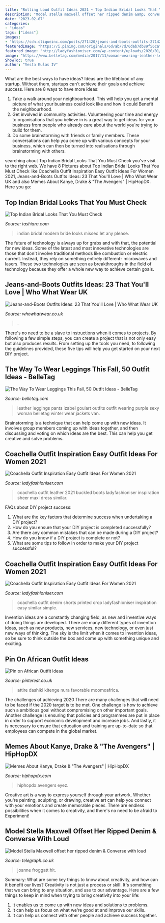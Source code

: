 ```yaml
---
title: "Rolling Loud Outfit Ideas 2021 ~ Top Indian Bridal Looks That You Must Check"
description: "Model stella maxwell offset her ripped denim &amp; converse with loud"
date: "2023-02-07"
categories:
- "ideas"
tags: ["ideas"]
images:
- "https://cdn.cliqueinc.com/posts/271420/jeans-and-boots-outfits-271420-1540986004220-image.700x0c.jpg"
featuredImage: "https://i.pinimg.com/originals/6d/ab/7d/6dab7db89f56caf172943cec2e4dce0a.jpg"
featured_image: "http://ladyfashioniser.com/wp-content/uploads/2020/01/printed-crop-top-and-denim-shorts-for-coachella.jpg"
image: "https://www.belletag.com/media/2017/11/woman-wearing-leather-leggings-50.jpg"
ShowToc: true
author: "Vesta Kulas IV"
---
```



What are the best ways to have ideas?
Ideas are the lifeblood of any startup. Without them, startups can't achieve their goals and achieve success. Here are 8 ways to have more ideas:
1. Take a walk around your neighbourhood. This will help you get a mental picture of what your business could look like and how it could Benefit the neighbourhood.
2. Get involved in community activities. Volunteering your time and energy to organisations that you believe in is a great way to get ideas for your business from people who already care about the world you're trying to build for them. 
3. Do some brainstorming with friends or family members. These conversations can help you come up with various concepts for your business, which can then be turned into realisations through brainstorming with others. 

	

		
searching about Top Indian Bridal Looks That You Must Check you've visit to the right web. We have 8 Pictures about Top Indian Bridal Looks That You Must Check like Coachella Outfit Inspiration Easy Outfit Ideas For Women 2021, Jeans-and-Boots Outfits Ideas: 23 That You&#039;ll Love | Who What Wear UK and also Memes About Kanye, Drake &amp; &quot;The Avengers&quot; | HipHopDX. Here you go:
		
    
## Top Indian Bridal Looks That You Must Check

<img loading=lazy src="https://2.bp.blogspot.com/-TK33_dX9wxU/VfmcPx5JIBI/AAAAAAAACxE/6EkIAFCAOSg/s1600/Modern_Indian_Bride.jpg" onerror="this.onerror=null;this.src='https://tse3.mm.bing.net/th?id=OIP.57UEewx6vSqN8EV_7QfIsgHaKL&amp;pid=15.1';" alt="Top Indian Bridal Looks That You Must Check">

_Source: tashiara.com_

>indian bridal modern bride looks missed let any please. 

	

The future of technology is always up for grabs and with that, the potential for new ideas. Some of the latest and most innovative technologies are those that don't involve traditional methods like combustion or electric current. Instead, they rely on something entirely different- microwaves and lasers. These two technologies are seen as breakthroughs in the field of technology because they offer a whole new way to achieve certain goals.

    
## Jeans-and-Boots Outfits Ideas: 23 That You&#039;ll Love | Who What Wear UK

<img loading=lazy src="https://cdn.cliqueinc.com/posts/271420/jeans-and-boots-outfits-271420-1540986004220-image.700x0c.jpg" onerror="this.onerror=null;this.src='https://tse4.mm.bing.net/th?id=OIP.qkZ9qoEALpbsuD3ASFOnLQHaLH&amp;pid=15.1';" alt="Jeans-and-Boots Outfits Ideas: 23 That You&#039;ll Love | Who What Wear UK">

_Source: whowhatwear.co.uk_

>. 

	

There's no need to be a slave to instructions when it comes to projects. By following a few simple steps, you can create a project that is not only easy but also produces results. From setting up the tools you need, to following the guidelines provided, these five tips will help you get started on your next DIY project.

    
## The Way To Wear Leggings This Fall, 50 Outfit Ideas - BelleTag

<img loading=lazy src="https://www.belletag.com/media/2017/11/woman-wearing-leather-leggings-50.jpg" onerror="this.onerror=null;this.src='https://tse1.mm.bing.net/th?id=OIP.sTqLU3X9WcSm_hwqPFkVzAHaLH&amp;pid=15.1';" alt="The Way To Wear Leggings This Fall, 50 Outfit Ideas - BelleTag">

_Source: belletag.com_

>leather leggings pants izabel goulart outfits outfit wearing purple sexy woman belletag winter wear jackets van. 

	

Brainstorming is a technique that can help come up with new ideas. It involves group members coming up with ideas together, and then discussing and voting on which ideas are the best. This can help you get creative and solve problems.

    
## Coachella Outfit Inspiration Easy Outfit Ideas For Women 2021

<img loading=lazy src="http://ladyfashioniser.com/wp-content/uploads/2020/01/sheer-black-maxi-dress-and-buckled-black-leather-boots.jpg" onerror="this.onerror=null;this.src='https://tse1.mm.bing.net/th?id=OIP.Fe1uQFUErTNSCpzB8WC5TgHaLE&amp;pid=15.1';" alt="Coachella Outfit Inspiration Easy Outfit Ideas For Women 2021">

_Source: ladyfashioniser.com_

>coachella outfit leather 2021 buckled boots ladyfashioniser inspiration sheer maxi dress similar. 

	

FAQs about DIY project success:
1. What are the key factors that determine success when undertaking a DIY project?
2. How do you ensure that your DIY project is completed successfully? 
3. Are there any common mistakes that can be made during a DIY project? 
4. How do you know if a DIY project is complete or not? 
5. What are some tips to follow in order to make your DIY project successful?

    
## Coachella Outfit Inspiration Easy Outfit Ideas For Women 2021

<img loading=lazy src="http://ladyfashioniser.com/wp-content/uploads/2020/01/printed-crop-top-and-denim-shorts-for-coachella.jpg" onerror="this.onerror=null;this.src='https://tse3.mm.bing.net/th?id=OIP.6KDqePm0nrOBZ_Fup6VRIAAAAA&amp;pid=15.1';" alt="Coachella Outfit Inspiration Easy Outfit Ideas For Women 2021">

_Source: ladyfashioniser.com_

>coachella outfit denim shorts printed crop ladyfashioniser inspiration easy similar simple. 

	

Invention ideas are a constantly changing field, as new and inventive ways of doing things are developed. There are many different types of invention ideas, such as new products, new services, new technology, or even just new ways of thinking. The sky is the limit when it comes to invention ideas, so be sure to think outside the box and come up with something unique and exciting.

    
## Pin On African Outfit Ideas

<img loading=lazy src="https://i.pinimg.com/originals/6d/ab/7d/6dab7db89f56caf172943cec2e4dce0a.jpg" onerror="this.onerror=null;this.src='https://tse4.mm.bing.net/th?id=OIP.cxFjrDH4tVS_KWqJWTdZIwHaLH&amp;pid=15.1';" alt="Pin on African Outfit Ideas">

_Source: pinterest.co.uk_

>attire dashiki kitenge nura favorable moomoafrica. 

	

The challenges of achieving 2020
There are many challenges that will need to be faced if the 2020 target is to be met. One challenge is how to achieve such a ambitious goal without compromising on other important goals. Another challenge is ensuring that policies and programmes are put in place in order to support economic development and increase jobs. And lastly, it is necessary to ensure that education and training are up-to-date so that employees can compete in the global market.

    
## Memes About Kanye, Drake &amp; &quot;The Avengers&quot; | HipHopDX

<img loading=lazy src="https://static.hiphopdx.com/2016/05/Kanye-Apple-Tidal-Meme-684x620.jpg" onerror="this.onerror=null;this.src='https://tse3.mm.bing.net/th?id=OIP.CjLlGMj-2qA7Gxlp1mmAiAHaGt&amp;pid=15.1';" alt="Memes About Kanye, Drake &amp; &quot;The Avengers&quot; | HipHopDX">

_Source: hiphopdx.com_

>hiphopdx avengers eyez. 

	

Creative art is a way to express yourself through your artwork. Whether you're painting, sculpting, or drawing, creative art can help you connect with your emotions and create memorable pieces. There are endless possibilities when it comes to creativity, and there's no need to be afraid to Experiment!

    
## Model Stella Maxwell Offset Her Ripped Denim &amp; Converse With Loud

<img loading=lazy src="https://www.telegraph.co.uk/content/dam/fashion/2016/04/18/stella-x_trans_NvBQzQNjv4BqOYZGk0hOMOb-2dbQw8znQxRlmXJACWcF5r2JxhvNguc.jpg?imwidth=1260" onerror="this.onerror=null;this.src='https://tse4.mm.bing.net/th?id=OIP.Iuj4ykOhZyaqM8Q9P9K_pwHaL2&amp;pid=15.1';" alt="Model Stella Maxwell offset her ripped denim &amp; Converse with loud">

_Source: telegraph.co.uk_

>joanne froggatt hit. 

	

Summary: What are some key things to know about creativity, and how can it benefit our lives?
Creativity is not just a process or skill. It's something that we can bring to any situation, and use to our advantage. Here are a few things to keep in mind when trying to bring creativity into your life:
1. It enables us to come up with new ideas and solutions to problems.
2. It can help us focus on what we're good at and improve our skills.
3. It can help us connect with other people and achieve success together.

